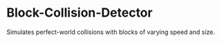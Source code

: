 # Block-Collision-Detector
Simulates perfect-world collisions with blocks of varying speed and size.
